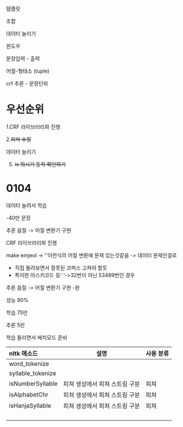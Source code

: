 템플릿

조합



데이터 늘리기

윈도우



문장입력 - 출력

어절-형태소 (tuple)

crf 추론 - 문장단위



# 우선순위

1.CRF 라이브러리화 진행

2.~~피쳐 수정~~

데이터 늘리기

5. ~~is 뭐시기 동작 확인하기~~







# 0104

데이터 늘려서 학습

-40만 문장



추론 음절 -> 어절 변환기 구현

CRF 라이브러리화 진행

make emjeol -> ''이런식의 어절 변환에 문제 있는것같음 -> 데이터 문제인걸로

- 직접 돌려보면서 잘못된 코퍼스 고쳐야 할듯
- 특이한 아스키코드 등' '->32번이 아닌 53489번인 경우

추론 음절 -> 어절 변환기 구현 -완



성능 90%

학습 75만

추론 5만



학습 돌리면서 배치모드 준비









| nltk 메소드       | 설명                           | 사용 분류 |
| :---------------- | ------------------------------ | --------- |
| word_tokenize     |                                |           |
| syllable_tokenize |                                |           |
| isNumberSyllable  | 피쳐 생성에서 피쳐 스트링 구분 | 피쳐      |
| isAlphabetChr     | 피쳐 생성에서 피쳐 스트링 구분 | 피쳐      |
| isHanjaSyllable   | 피쳐 생성에서 피쳐 스트링 구분 | 피쳐      |
|                   |                                |           |
|                   |                                |           |
|                   |                                |           |
|                   |                                |           |



